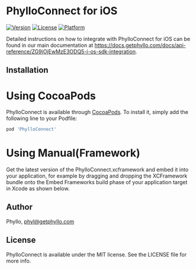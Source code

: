 # PhylloConnect for iOS
[![Version](https://img.shields.io/cocoapods/v/PhylloConnect.svg?style=flat)](http://cocoadocs.org/docsets/PhylloConnect)
[![License](https://img.shields.io/cocoapods/l/PhylloConnect.svg?style=flat)](http://cocoadocs.org/docsets/PhylloConnect)
[![Platform](https://img.shields.io/cocoapods/p/PhylloConnect.svg?style=flat)](http://cocoadocs.org/docsets/PhylloConnect)

Detailed instructions on how to integrate with PhylloConnect for iOS can be found in our main documentation at https://docs.getphyllo.com/docs/api-reference/ZG9jOjEwMzE3ODQ5-i-os-sdk-integration.

## Installation

# Using CocoaPods

PhylloConnect is available through [CocoaPods](https://cocoapods.org). To install
it, simply add the following line to your Podfile:

```ruby
pod 'PhylloConnect'
```

# Using Manual(Framework)

Get the latest version of the PhylloConnect.xcframework and embed it into your application, for example by dragging and dropping the XCFramework bundle onto the Embed Frameworks build phase of your application target in Xcode as shown below.

## Author

Phyllo, phyl@getphyllo.com

## License

PhylloConnect is available under the MIT license. See the LICENSE file for more info.
